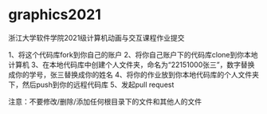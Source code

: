 # graphics2021
浙江大学软件学院2021级计算机动画与交互课程作业提交

1、将这个代码库fork到你自己的账户
2、将你自己账户下的代码库clone到你本地计算机
3、在本地代码库中创建个人文件夹，命名为“22151000张三”，数字替换成你的学号，张三替换成你的姓名
4、将你的作业放到你本地代码库的个人文件夹下，然后push到你的远程代码库
5、发起pull request

注意：不要修改/删除/添加任何根目录下的文件和其他人的文件
